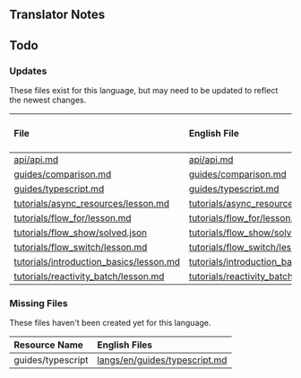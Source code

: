
## Translator Notes

## Todo

### Updates  
These files exist for this language, but may need to be updated to reflect the newest changes.  
<!--MM:START (UPDATED:lang=ko-kr) -->
| File                                                                                                                                           | English File                                                                                                                                | Last Updated (EN)                                                                                   | Last Updated (KO-KR)                                                                               |
| :--------------------------------------------------------------------------------------------------------------------------------------------- | :------------------------------------------------------------------------------------------------------------------------------------------ | :-------------------------------------------------------------------------------------------------- | :------------------------------------------------------------------------------------------------- |
| [api/api.md](https://github.com/solidjs/solid-docs/tree/main/langs/ko-kr/api/api.md)                                                           | [api/api.md](https://github.com/solidjs/solid-docs/tree/main/langs/en/api/api.md)                                                           | [2/16/2023](https://github.com/solidjs/solid-docs/commit/02be4b4d3c9952f19d23d644f67e3bcbb4525d81)  | [9/10/2022](https://github.com/solidjs/solid-docs/commit/97f41fa02a81dd8ce917b8c5b5f592dde0b07dd1) |
| [guides/comparison.md](https://github.com/solidjs/solid-docs/tree/main/langs/ko-kr/guides/comparison.md)                                       | [guides/comparison.md](https://github.com/solidjs/solid-docs/tree/main/langs/en/guides/comparison.md)                                       | [9/10/2022](https://github.com/solidjs/solid-docs/commit/97f41fa02a81dd8ce917b8c5b5f592dde0b07dd1)  | [9/7/2022](https://github.com/solidjs/solid-docs/commit/7a0656c409728d26f791ad1e30648171963a5316)  |
| [guides/typescript.md](https://github.com/solidjs/solid-docs/tree/main/langs/ko-kr/guides/typescript.md)                                       | [guides/typescript.md](https://github.com/solidjs/solid-docs/tree/main/langs/en/guides/typescript.md)                                       | [9/10/2022](https://github.com/solidjs/solid-docs/commit/97f41fa02a81dd8ce917b8c5b5f592dde0b07dd1)  | [9/7/2022](https://github.com/solidjs/solid-docs/commit/7a0656c409728d26f791ad1e30648171963a5316)  |
| [tutorials/async_resources/lesson.md](https://github.com/solidjs/solid-docs/tree/main/langs/ko-kr/tutorials/async_resources/lesson.md)         | [tutorials/async_resources/lesson.md](https://github.com/solidjs/solid-docs/tree/main/langs/en/tutorials/async_resources/lesson.md)         | [10/30/2022](https://github.com/solidjs/solid-docs/commit/df4b4f089f2bb404dcf0815ab3fe65c69ace8c4e) | [5/25/2022](https://github.com/solidjs/solid-docs/commit/5e19160028a8f26c68fd43e943711696b4f30e0c) |
| [tutorials/flow_for/lesson.md](https://github.com/solidjs/solid-docs/tree/main/langs/ko-kr/tutorials/flow_for/lesson.md)                       | [tutorials/flow_for/lesson.md](https://github.com/solidjs/solid-docs/tree/main/langs/en/tutorials/flow_for/lesson.md)                       | [5/7/2022](https://github.com/solidjs/solid-docs/commit/fcb19d8a5d1cb6d494f52237fdce72d5fab522ca)   | [3/9/2022](https://github.com/solidjs/solid-docs/commit/512c05f719855211be498125e74e8019cc5ba130)  |
| [tutorials/flow_show/solved.json](https://github.com/solidjs/solid-docs/tree/main/langs/ko-kr/tutorials/flow_show/solved.json)                 | [tutorials/flow_show/solved.json](https://github.com/solidjs/solid-docs/tree/main/langs/en/tutorials/flow_show/solved.json)                 | [2/20/2022](https://github.com/solidjs/solid-docs/commit/9af62b862bf06ae15e5d84200a01befac4aab5f3)  | [1/17/2022](https://github.com/solidjs/solid-docs/commit/51a733ad99a552bc379d864a98460861a05771c9) |
| [tutorials/flow_switch/lesson.md](https://github.com/solidjs/solid-docs/tree/main/langs/ko-kr/tutorials/flow_switch/lesson.md)                 | [tutorials/flow_switch/lesson.md](https://github.com/solidjs/solid-docs/tree/main/langs/en/tutorials/flow_switch/lesson.md)                 | [1/25/2023](https://github.com/solidjs/solid-docs/commit/f664862fd1aeea273248014e03562155ce70da69)  | [3/9/2022](https://github.com/solidjs/solid-docs/commit/512c05f719855211be498125e74e8019cc5ba130)  |
| [tutorials/introduction_basics/lesson.md](https://github.com/solidjs/solid-docs/tree/main/langs/ko-kr/tutorials/introduction_basics/lesson.md) | [tutorials/introduction_basics/lesson.md](https://github.com/solidjs/solid-docs/tree/main/langs/en/tutorials/introduction_basics/lesson.md) | [11/26/2022](https://github.com/solidjs/solid-docs/commit/cb8df8fa67aadf95180c48a1f52c1ddbc18dff8c) | [9/10/2022](https://github.com/solidjs/solid-docs/commit/97f41fa02a81dd8ce917b8c5b5f592dde0b07dd1) |
| [tutorials/reactivity_batch/lesson.md](https://github.com/solidjs/solid-docs/tree/main/langs/ko-kr/tutorials/reactivity_batch/lesson.md)       | [tutorials/reactivity_batch/lesson.md](https://github.com/solidjs/solid-docs/tree/main/langs/en/tutorials/reactivity_batch/lesson.md)       | [9/10/2022](https://github.com/solidjs/solid-docs/commit/97f41fa02a81dd8ce917b8c5b5f592dde0b07dd1)  | [5/25/2022](https://github.com/solidjs/solid-docs/commit/5e19160028a8f26c68fd43e943711696b4f30e0c) |

<!--MM:END-->
### Missing Files  
These files haven't been created yet for this language.  
<!--MM:START (CREATED:lang=ko-kr) -->
| Resource Name     | English Files                                                                                                  |
| :---------------- | :------------------------------------------------------------------------------------------------------------- |
| guides/typescript | [langs/en/guides/typescript.md](https://github.com/solidjs/solid-docs/tree/main/langs/en/guides/typescript.md) |
<!--MM:END-->
        